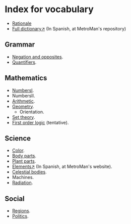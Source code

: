 # Index for vocabulary
- [Rationale](/rationale.md)
- [Full dictionary↗](https://github.com/MetroManSR/MetroWeb/blob/main/assets/data/spanish-dictionary.csv) (In Spanish, at MetroMan's repository)

## Grammar
- [Negation and opposites](Grammar/nek-tan.md)<span class="blind-only">.</span>
- [Quantifiers](Grammar/quantifiers.md)<span class="blind-only">.</span>

## Mathematics
- [NumbersⅠ](/Math/numbers.md)<span class="blind-only">.</span>
- NumbersⅡ.
- [Arithmetic](/Math/arithmetic.md)<span class="blind-only">.</span>
- [Geometry](/Math/geometry.md)<span class="blind-only">.</span>
    - Orientation<span class="blind-only">.</span>
- [Set theory](/Math/sets.md)<span class="blind-only">.</span>
- [First order logic](/Math/bool.md) (tentative)<span class="blind-only">.</span>

## Science
- [Color](/Science/color.md)<span class="blind-only">.</span>
- [Body parts](/Science/anatomy.md)<span class="blind-only">.</span>
- [Plant parts](/Science/plant-parts.md)<span class="blind-only">.</span>
- [Elements↗](https://metromansr.github.io/MetroWeb/balkeon/docs/chemicalelements/) (In Spanish, at MetroMan's website)<span class="blind-only">.</span>
- [Celestial bodies](/Science/celestial.md)<span class="blind-only">.</span>
- Machines<span class="blind-only">.</span>
- [Radiation](Science/radiation.md)<span class="blind-only">.</span>

## Social
- [Regions](/Social/regions.md)<span class="blind-only">.</span>
- [Politics](/Social/politics.md)<span class="blind-only">.</span>
